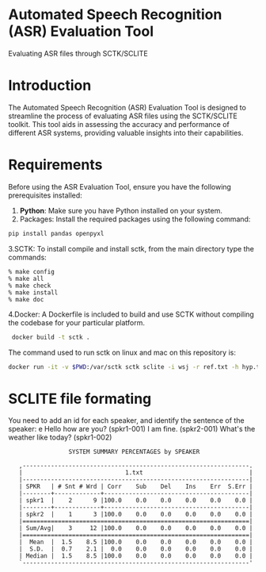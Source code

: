 # Automated Speech Recognition (ASR) Evaluation Tool
Evaluating ASR files through SCTK/SCLITE

# Introduction
The Automated Speech Recognition (ASR) Evaluation Tool is designed to streamline the process of evaluating ASR files using the SCTK/SCLITE toolkit. This tool aids in assessing the accuracy and performance of different ASR systems, providing valuable insights into their capabilities.


# Requirements
Before using the ASR Evaluation Tool, ensure you have the following prerequisites installed:
1. **Python**: Make sure you have Python installed on your system.
2. Packages: Install the required packages using the following command:
```bash
pip install pandas openpyxl
```
3.SCTK: To install compile and install sctk, from the main directory type the commands:

	% make config
	% make all
	% make check
	% make install
	% make doc

4.Docker: A Dockerfile is included to build and use SCTK without compiling the codebase for your particular platform.
```bash
 docker build -t sctk .
```
The command used to run sctk on linux and mac on this repository is:
```bash
docker run -it -v $PWD:/var/sctk sctk sclite -i wsj -r ref.txt -h hyp.txt
```
# SCLITE file formating
You need to add an id for each speaker, and identify the sentence of the speaker:
e
Hello how are you? (spkr1-001)
I am fine. (spkr2-001)
What's the weather like today? (spkr1-002)

                     SYSTEM SUMMARY PERCENTAGES by SPEAKER

       ,----------------------------------------------------------------.
       |                             1.txt                              |
       |----------------------------------------------------------------|
       | SPKR   | # Snt # Wrd | Corr    Sub    Del    Ins    Err  S.Err |
       |--------+-------------+-----------------------------------------|
       | spkr1  |    2      9 |100.0    0.0    0.0    0.0    0.0    0.0 |
       |--------+-------------+-----------------------------------------|
       | spkr2  |    1      3 |100.0    0.0    0.0    0.0    0.0    0.0 |
       |================================================================|
       | Sum/Avg|    3     12 |100.0    0.0    0.0    0.0    0.0    0.0 |
       |================================================================|
       |  Mean  |  1.5    8.5 |100.0    0.0    0.0    0.0    0.0    0.0 |
       |  S.D.  |  0.7    2.1 |  0.0    0.0    0.0    0.0    0.0    0.0 |
       | Median |  1.5    8.5 |100.0    0.0    0.0    0.0    0.0    0.0 |
       `----------------------------------------------------------------'
